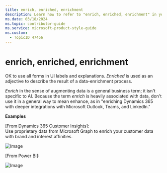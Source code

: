 ```yaml
---
title: enrich, enriched, enrichment
description: Learn how to refer to "enrich, enriched, enrichment" in your content.
ms.date: 03/18/2024
ms.topic: contributor-guide
ms.service: microsoft-product-style-guide
ms.custom:
  - TopicID 47456
---
```



# enrich, enriched, enrichment

OK to use all forms in UI labels and explanations. *Enriched* is used as an adjective to describe the result of a data-enrichment process. 

*Enrich* in the sense of augmenting data is a general business term; it isn't specific to AI. Because the term *enrich* is heavily associated with data, don't use it in a general way to mean enhance, as in "enriching Dynamics 365 with deeper integrations with Microsoft Outlook, Teams, and LinkedIn."

**Examples**

[From Dynamics 365 Customer Insights]:  
Use proprietary data from Microsoft Graph to enrich your customer data with brand and interest affinities.

![Image](~/media/912275199.png)

[From Power BI]:

![Image](~/media/342746127.png)

